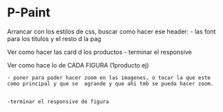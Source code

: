 # P-Paint

Arrancar con los estilos de css, buscar como hacer ese header:
    - las font para los titulos y el resto d la pag


Ver como hacer las card d los productos
    - terminar el responsive


Ver como hace lo de CADA FIGURA (1producto ej)


    - poner para poder hacer zoom en las imagenes, o tocar la que este como principal y que se  agrande y que ahi tmb se pueda hacer zoom.


    -terminar el responsive de figura







